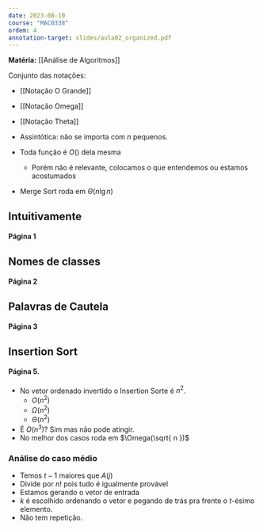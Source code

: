 ```yaml
---
date: 2023-08-10
course: "MAC0338"
ordem: 4
annotation-target: slides/aula02_organized.pdf
---
```

**Matéria:** [[Análise de Algoritmos]]

Conjunto das notações:
- [[Notação O Grande]]
- [[Notação Omega]]
- [[Notação Theta]]

- Assintótica: não se importa com $n$ pequenos.
- Toda função é $O()$ dela mesma
	- Porém não é relevante, colocamos o que entendemos ou estamos acostumados
- Merge Sort roda em $\Theta(n\lg n)$
## Intuitivamente
#### Página 1

## Nomes de classes
#### Página 2

## Palavras de Cautela
#### Página 3

## Insertion Sort
#### Página 5.
- No vetor ordenado invertido o Insertion Sorte é $n^{2}$.
	- $O(n^{2})$
	- $\Omega(n^{2})$
	- $\Theta(n^{2})$
- É $O(n^{3})$? Sim mas não pode atingir.
- No melhor dos casos roda em $\Omega(\sqrt{ n })$
### Análise do caso médio
- Temos $t-1$ maiores que $A(j)$
- Divide por $n!$ pois tudo é igualmente provável
- Estamos gerando o vetor de entrada
- $k$ é escolhido ordenando o vetor e pegando de trás pra frente o $t$-ésimo elemento.
- Não tem repetição.